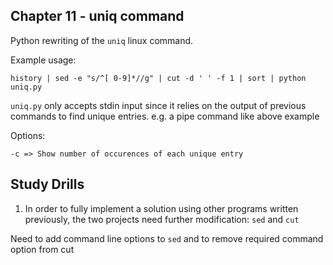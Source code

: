 ## Chapter 11 - uniq command

Python rewriting of the `uniq` linux command.

Example usage:
```
history | sed -e "s/^[ 0-9]*//g" | cut -d ' ' -f 1 | sort | python uniq.py
```

`uniq.py` only accepts stdin input since it relies on the output of previous commands to find unique entries. e.g. a pipe command like above example

Options:
```
-c => Show number of occurences of each unique entry
```

## Study Drills

1. In order to fully implement a solution using other programs written previously, the two projects need further modification: `sed` and `cut` 

Need to add command line options to `sed` and to remove required command option from cut


